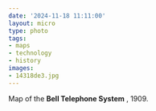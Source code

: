 ```yaml
---
date: '2024-11-18 11:11:00'
layout: micro
type: photo
tags:
- maps
- technology
- history
images:
- 14318de3.jpg
---
```


Map of the **Bell Telephone System** , 1909.
